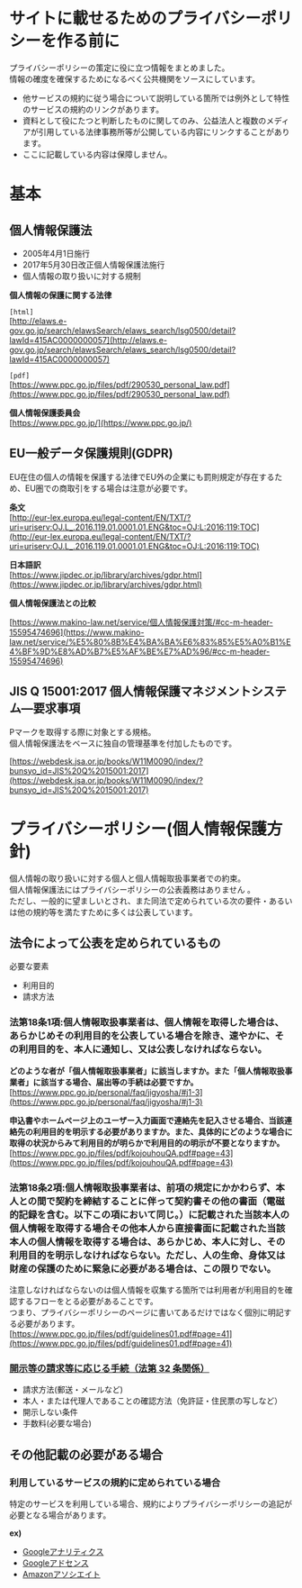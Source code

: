 # サイトに載せるためのプライバシーポリシーを作る前に

プライバシーポリシーの策定に役に立つ情報をまとめました。  
情報の確度を確保するためになるべく公共機関をソースにしています。  
+ 他サービスの規約に従う場合について説明している箇所では例外として特性のサービスの規約のリンクがあります。
+ 資料として役にたつと判断したものに関してのみ、公益法人と複数のメディアが引用している法律事務所等が公開している内容にリンクすることがあります。  
+ ここに記載している内容は保障しません。

# 基本

## 個人情報保護法

+ 2005年4月1日施行
+ 2017年5月30日改正個人情報保護法施行
+ 個人情報の取り扱いに対する規制

**個人情報の保護に関する法律**  

`[html]`  
[http://elaws.e-gov.go.jp/search/elawsSearch/elaws_search/lsg0500/detail?lawId=415AC0000000057](http://elaws.e-gov.go.jp/search/elawsSearch/elaws_search/lsg0500/detail?lawId=415AC0000000057)

`[pdf]`  
[https://www.ppc.go.jp/files/pdf/290530_personal_law.pdf](https://www.ppc.go.jp/files/pdf/290530_personal_law.pdf)

**個人情報保護委員会**  
[https://www.ppc.go.jp/](https://www.ppc.go.jp/)

## EU一般データ保護規則(GDPR)

EU在住の個人の情報を保護する法律でEU外の企業にも罰則規定が存在するため、EU圏での商取引をする場合は注意が必要です。

**条文**  
[http://eur-lex.europa.eu/legal-content/EN/TXT/?uri=uriserv:OJ.L_.2016.119.01.0001.01.ENG&toc=OJ:L:2016:119:TOC](http://eur-lex.europa.eu/legal-content/EN/TXT/?uri=uriserv:OJ.L_.2016.119.01.0001.01.ENG&toc=OJ:L:2016:119:TOC)

**日本語訳**  
[https://www.jipdec.or.jp/library/archives/gdpr.html](https://www.jipdec.or.jp/library/archives/gdpr.html)

**個人情報保護法との比較**

[https://www.makino-law.net/service/個人情報保護対策/#cc-m-header-15595474696](https://www.makino-law.net/service/%E5%80%8B%E4%BA%BA%E6%83%85%E5%A0%B1%E4%BF%9D%E8%AD%B7%E5%AF%BE%E7%AD%96/#cc-m-header-15595474696)

## JIS Q 15001:2017 個人情報保護マネジメントシステム―要求事項

Pマークを取得する際に対象とする規格。  
個人情報保護法をベースに独自の管理基準を付加したものです。

[https://webdesk.jsa.or.jp/books/W11M0090/index/?bunsyo_id=JIS%20Q%2015001:2017](https://webdesk.jsa.or.jp/books/W11M0090/index/?bunsyo_id=JIS%20Q%2015001:2017)

# プライバシーポリシー(個人情報保護方針)

個人情報の取り扱いに対する個人と個人情報取扱事業者での約束。  
個人情報保護法にはプライバシーポリシーの公表義務はありません 。  
ただし、一般的に望ましいとされ、また同法で定められている次の要件・あるいは他の規約等を満たすために多くは公表しています。  
  
## 法令によって公表を定められているもの

  必要な要素

  + 利用目的
  + 請求方法

### 法第18条1項:個人情報取扱事業者は、個人情報を取得した場合は、あらかじめその利用目的を公表している場合を除き、速やかに、その利用目的を、本人に通知し、又は公表しなければならない。

**どのような者が「個人情報取扱事業者」に該当しますか。また「個人情報取扱事業者」に該当する場合、届出等の手続は必要ですか。**  
[https://www.ppc.go.jp/personal/faq/jigyosha/#j1-3](https://www.ppc.go.jp/personal/faq/jigyosha/#j1-3)

**申込書やホームページ上のユーザー入力画面で連絡先を記入させる場合、当該連絡先の利用目的を明示する必要がありますか。また、具体的にどのような場合に取得の状況からみて利用目的が明らかで利用目的の明示が不要となりますか。**    
[https://www.ppc.go.jp/files/pdf/kojouhouQA.pdf#page=43](https://www.ppc.go.jp/files/pdf/kojouhouQA.pdf#page=43)

### 法第18条2項:個人情報取扱事業者は、前項の規定にかかわらず、本人との間で契約を締結することに伴って契約書その他の書面（電磁的記録を含む。以下この項において同じ。）に記載された当該本人の個人情報を取得する場合その他本人から直接書面に記載された当該本人の個人情報を取得する場合は、あらかじめ、本人に対し、その利用目的を明示しなければならない。ただし、人の生命、身体又は財産の保護のために緊急に必要がある場合は、この限りでない。

注意しなければならないのは個人情報を収集する箇所では利用者が利用目的を確認するフローをとる必要があることです。  
つまり、プライバシーポリシーのページに書いてあるだけではなく個別に明記する必要があります。  
[https://www.ppc.go.jp/files/pdf/guidelines01.pdf#page=41](https://www.ppc.go.jp/files/pdf/guidelines01.pdf#page=41)


### [開示等の請求等に応じる手続（法第 32 条関係）](https://www.ppc.go.jp/files/pdf/guidelines01.pdf#page=73)

+ 請求方法(郵送・メールなど)
+ 本人・または代理人であることの確認方法（免許証・住民票の写しなど）
+ 開示しない条件
+ 手数料(必要な場合)

## その他記載の必要がある場合

### 利用しているサービスの規約に定められている場合

特定のサービスを利用している場合、規約によりプライバシーポリシーの追記が必要となる場合があります。  

**ex)**
+ [Googleアナリティクス](https://www.google.com/analytics/terms/jp.html)
+ [Googleアドセンス](https://support.google.com/adsense/answer/1348695)
+ [Amazonアソシエイト](https://affiliate.amazon.co.jp/help/operating/agreement)

